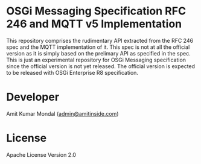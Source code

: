 # OSGi Messaging Specification RFC 246 and MQTT v5 Implementation

This repository comprises the rudimentary API extracted from the RFC 246 spec and the MQTT implementation of it. This spec is not at all the official version as it is simply based on the prelimary API as specified in the spec. This is just an experimental repository for OSGi Messaging specification since the official version is not yet released. The official version is expected to be released with OSGi Enterprise R8 specification.

# Developer

Amit Kumar Mondal (admin@amitinside.com)

# License

Apache License Version 2.0
